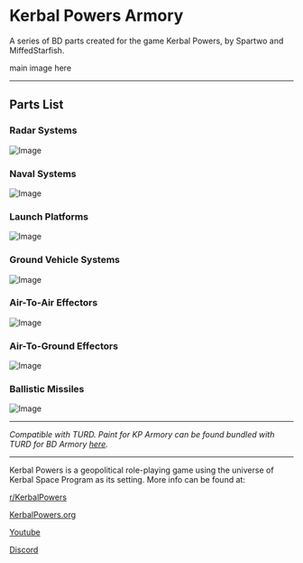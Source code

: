 # Kerbal Powers Armory
A series of BD parts created for the game Kerbal Powers, by Spartwo and MiffedStarfish.

main image here

-------------------------------------------------------
## Parts List

### Radar Systems
![Image](https://wiki.kerbalpowers.org/images/a/a0/KP_Armory_Radars.png)

### Naval Systems
![Image](https://wiki.kerbalpowers.org/images/a/a4/KP_Armory_Naval_Guns.png)

### Launch Platforms
![Image](https://wiki.kerbalpowers.org/images/3/30/KP_Armory_Launchers.png)

### Ground Vehicle Systems
![Image](https://wiki.kerbalpowers.org/images/7/72/KP_Armory_Ground_Turrets.png)
  
### Air-To-Air Effectors
![Image](https://wiki.kerbalpowers.org/images/a/ab/KP_Armory_Air_to_Air.png)

### Air-To-Ground Effectors
![Image](https://wiki.kerbalpowers.org/images/6/66/KP_Armory_Air_to_Ground.png)

### Ballistic Missiles
![Image](https://wiki.kerbalpowers.org/images/6/66/KP_Armory_Ballistic_Missiles.png)

-------------------------------------------------------

*Compatible with TURD. Paint for KP Armory can be found bundled with TURD for BD Armory  [here](https://github.com/Spartwo/TURD-BDArmory).*

-------------------------------------------------------

Kerbal Powers is a geopolitical role-playing game using the universe of Kerbal Space Program as its setting. More info can be found at:

[r/KerbalPowers](https://old.reddit.com/r/KerbalPowers/)

[KerbalPowers.org](https://wiki.kerbalpowers.org/)

[Youtube](https://www.youtube.com/@KerbalPowers)

[Discord](https://discord.com/invite/UPg6K4W)
